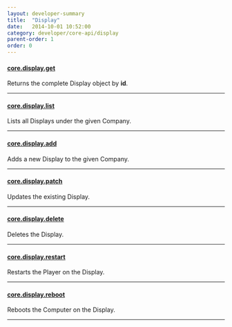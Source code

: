 ```yaml
---
layout: developer-summary
title:  "Display"
date:   2014-10-01 10:52:00
category: developer/core-api/display
parent-order: 1
order: 0
---
```


#### [core.display.get]({{site.absoluteurl}}developer/core-api/display/core.display.get)

Returns the complete Display object by **id**.

***

#### [core.display.list]({{site.absoluteurl}}developer/core-api/display/core.display.list)

Lists all Displays under the given Company.

***

#### [core.display.add]({{site.absoluteurl}}developer/core-api/display/core.display.add)

Adds a new Display to the given Company.

***

#### [core.display.patch]({{site.absoluteurl}}developer/core-api/display/core.display.patch)

Updates the existing Display.

***

#### [core.display.delete]({{site.absoluteurl}}developer/core-api/display/core.display.delete)

Deletes the Display.

***

#### [core.display.restart]({{site.absoluteurl}}developer/core-api/display/core.display.restart)

Restarts the Player on the Display.

***

#### [core.display.reboot]({{site.absoluteurl}}developer/core-api/display/core.display.reboot)

Reboots the Computer on the Display.

***

